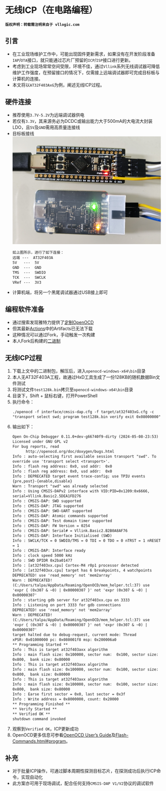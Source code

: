 # 无线ICP（在电路编程）

**`版权声明：转载需注明来自于 vllogic.com `**

## 引言
* 在工业现场维护工作中，可能出现固件更新需求，如果没有在开发阶段准备`IAP`/`OTA`接口，就只能通过芯片厂预留的`ICP`/`ISP`接口进行更新。
* 考虑到工业现场常常空间受限，环境不佳，通过`Vllink`系列无线调试器可降低维护工作强度，在预留接口的情况下，仅需接上远端调试器即可完成目标板与计算机的连接。
* 本文将以`AT32F403AxG`为例，阐述无线ICP过程。

## 硬件连接
* 推荐使用`3.7V-5.2V`为远端调试器供电
* 若仅有`3.3V`，其来源务必为DCDC或输出能力大于500mA的大电流大封装LDO，且`5V`及`GND`需用高质量连接线
* 目标板接线
  ![](../_static/picture/wireless_icp_at32f403a.png)
   ```
   如上图所示，进行了如下连接：
   远端 ---  AT32F403A
   5V   ---  5V
   GND  ---  GND
   TMS  ---  SWDIO
   TCK  ---  SWCLK
   VRef ---  3V3
   ```
* 计算机端，将另一个黑尾调试器通过USB接上即可

## 编程软件准备
* 通过搜索发现雅特力提供了[定制OpenOCD](https://github.com/ArteryTek/openocd)
* 但其最新[Actions](https://github.com/ArteryTek/openocd/actions/runs/7520365309)中的Artifacts已无法下载
* 这种情况可以通过Fork，手动触发一次构建
* 本人Fork后构建的[二进制](https://github.com/vllogic/ArteryTek_openocd/releases/tag/20240509)

## 无线ICP过程
1. 下载上文中的二进制包，解压后，进入`openocd-windows-x64\bin`目录
2. 本人无AT32F403A工程，故通过HxD工具生成了一份128KB的随机数据Bin文件测试
3. 将测试文件`test128k.bin`拷贝至`openocd-windows-x64\bin`目录
4. 目录下，Shift + 鼠标右键，打开PowerShell
5. 执行命令：
   ```
   ./openocd -f interface/cmsis-dap.cfg -f target/at32f403xG.cfg -c "transport select swd; program test128k.bin verify exit 0x08000000"
   ```
6. 输出如下：
   ```
   Open On-Chip Debugger 0.11.0+dev-g66740f9-dirty (2024-05-08-23:53)
   Licensed under GNU GPL v2
   For bug reports, read
         http://openocd.org/doc/doxygen/bugs.html
   Info : auto-selecting first available session transport "swd". To override use 'transport select <transport>'.
   Info : flash reg address: 0x0, usd addr:  0x0
   Info : flash reg address: 0x0, usd addr:  0x0
   Info : DEPRECATED target event trace-config; use TPIU events {pre,post}-{enable,disable}
   Warn : Transport "swd" was already selected
   Info : Using CMSIS-DAPv2 interface with VID:PID=0x1209:0x6666, serial=Vllink.Basic2.5DEA1FD276
   Info : CMSIS-DAP: SWD supported
   Info : CMSIS-DAP: JTAG supported
   Info : CMSIS-DAP: SWO-UART supported
   Info : CMSIS-DAP: Atomic commands supported
   Info : CMSIS-DAP: Test domain timer supported
   Info : CMSIS-DAP: FW Version = 0254
   Info : CMSIS-DAP: Serial# = Vllink.Basic2.B2B0A8AF76
   Info : CMSIS-DAP: Interface Initialised (SWD)
   Info : SWCLK/TCK = 0 SWDIO/TMS = 0 TDI = 0 TDO = 0 nTRST = 1 nRESET = 1
   Info : CMSIS-DAP: Interface ready
   Info : clock speed 5000 kHz
   Info : SWD DPIDR 0x2ba01477
   Info : [at32f403xx.cpu] Cortex-M4 r0p1 processor detected
   Info : [at32f403xx.cpu] target has 6 breakpoints, 4 watchpoints
   DEPRECATED! use 'read_memory' not 'mem2array'
   Warn : DEPRECATED! (C:/Users/talpa/AppData/Roaming/OpenOCD/mem_helper.tcl:37) use 'expr { (0x307 & ~0) | 0x00000307 }' not 'expr (0x307 & ~0) | 0x00000307'
   Info : starting gdb server for at32f403xx.cpu on 3333
   Info : Listening on port 3333 for gdb connections
   DEPRECATED! use 'read_memory' not 'mem2array'
   Warn : DEPRECATED! (C:/Users/talpa/AppData/Roaming/OpenOCD/mem_helper.tcl:37) use 'expr { (0x307 & ~0) | 0x00000307 }' not 'expr (0x307 & ~0) | 0x00000307'
   target halted due to debug-request, current mode: Thread
   xPSR: 0x01000000 pc: 0x080001f8 msp: 0x200006a0
   ** Programming Started **
   Info : This is target at32f403axx algorithm
   Info : main flash size: 0x100000, sector num:  0x100, sector size: 0x800,  bank size: 0x80000
   Info : This is target at32f403axx algorithm
   Info : main flash size: 0x100000, sector num:  0x100, sector size: 0x800,  bank size: 0x80000
   Info : This is target at32f403axx algorithm
   Info : main flash size: 0x100000, sector num:  0x100, sector size: 0x800,  bank size: 0x80000
   Info : Earse first sector = 0x0, last sector = 0x3f
   Info : Write address = 0x8000000, count: 0x20000
   ** Programming Finished **
   ** Verify Started **
   ** Verified OK **
   shutdown command invoked
   ```
7. 观察到`Verified OK`，ICP更新成功
8. OpenOCD更多信息可参看[OpenOCD User’s Guide](https://openocd.org/doc/html/index.html)及[Flash-Commands.html#program](https://openocd.org/doc/html/Flash-Commands.html#program)。

## 补充
* 对于批量ICP操作，可通过脚本周期性探测目标芯片，在探测成功后执行ICP命令，实现自动化
* 此方案亦可用于现场调试，配合任何支持`CMSIS-DAP V1/V2`协议的调试软件
